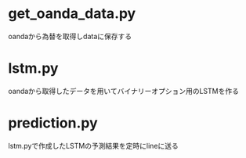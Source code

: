 # get_oanda_data.py
oandaから為替を取得しdataに保存する  
# lstm.py
oandaから取得したデータを用いてバイナリーオプション用のLSTMを作る
# prediction.py
lstm.pyで作成したLSTMの予測結果を定時にlineに送る